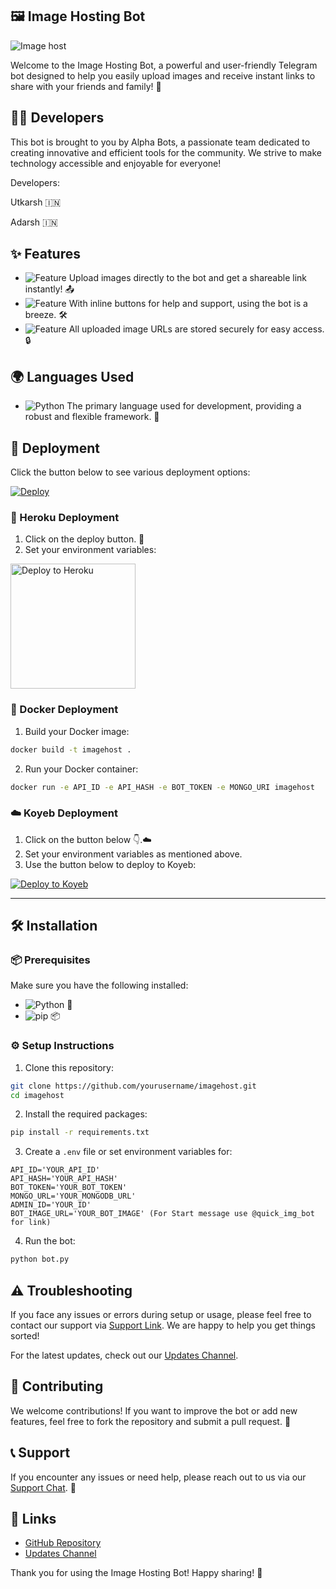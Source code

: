 ## 🖼️ Image Hosting Bot

![Image host](https://envs.sh/pqu.jpg)

Welcome to the Image Hosting Bot, a powerful and user-friendly Telegram bot designed to help you easily upload images and receive instant links to share with your friends and family! 🚀

## 👨‍💻 Developers

This bot is brought to you by Alpha Bots, a passionate team dedicated to creating innovative and efficient tools for the community. We strive to make technology accessible and enjoyable for everyone!

Developers:

Utkarsh 🇮🇳

Adarsh 🇮🇳

## ✨ Features

- ![Feature](https://img.shields.io/badge/Feature-Seamless%20Image%20Uploads-brightgreen) Upload images directly to the bot and get a shareable link instantly! 📤
- ![Feature](https://img.shields.io/badge/Feature-User%20Friendly%20Interface-blue) With inline buttons for help and support, using the bot is a breeze. 🛠️
- ![Feature](https://img.shields.io/badge/Feature-MongoDB%20Integration-yellow) All uploaded image URLs are stored securely for easy access. 🔒

## 🌍 Languages Used

- ![Python](https://img.shields.io/badge/Language-Python-blue) The primary language used for development, providing a robust and flexible framework. 🐍

## 🚀 Deployment

Click the button below to see various deployment options:

[![Deploy](https://img.shields.io/badge/Deploy-Now%21-brightgreen)]()

### 🌈 Heroku Deployment

1. Click on the deploy button. 🌟
2. Set your environment variables:

<a href="https://heroku.com/deploy?template=https://github.com/utkarshdubey2008/imagehost">
    <img src="https://www.herokucdn.com/deploy/button.svg" alt="Deploy to Heroku" style="width: 200px; height: auto;">
</a>

### 🐳 Docker Deployment

1. Build your Docker image:

```bash
docker build -t imagehost .
```

2. Run your Docker container:

```bash
docker run -e API_ID -e API_HASH -e BOT_TOKEN -e MONGO_URI imagehost
```

### ☁️ Koyeb Deployment

1. Click on the button below 👇.☁️
2. Set your environment variables as mentioned above.
3. Use the button below to deploy to Koyeb:

[![Deploy to Koyeb](https://www.koyeb.com/static/images/deploy/button.svg)](https://app.koyeb.com/deploy?name=imagehost&type=git&repository=THEALPHABOTZ%2Fimagehost&branch=main&builder=buildpack&env%5[...)

---

## 🛠️ Installation

### 📦 Prerequisites

Make sure you have the following installed:

- ![Python](https://img.shields.io/badge/Python-3.9%20or%20later-blue) 🐍
- ![pip](https://img.shields.io/badge/pip-Python%20package%20installer-blue) 📦

### ⚙️ Setup Instructions

1. Clone this repository:

```bash
git clone https://github.com/yourusername/imagehost.git
cd imagehost
```

2. Install the required packages:

```bash
pip install -r requirements.txt
```

3. Create a `.env` file or set environment variables for:

```plaintext
API_ID='YOUR_API_ID'
API_HASH='YOUR_API_HASH'
BOT_TOKEN='YOUR_BOT_TOKEN'
MONGO_URL='YOUR_MONGODB_URL'
ADMIN_ID='YOUR_ID'
BOT_IMAGE_URL='YOUR_BOT_IMAGE' (For Start message use @quick_img_bot for link)
```

4. Run the bot:

```bash
python bot.py
```

## ⚠️ Troubleshooting

If you face any issues or errors during setup or usage, please feel free to contact our support via [Support Link](https://t.me/alphabotzchat). We are happy to help you get things sorted!

For the latest updates, check out our [Updates Channel](https://t.me/Thealphabotz).

## 🤝 Contributing

We welcome contributions! If you want to improve the bot or add new features, feel free to fork the repository and submit a pull request. 🙌

## 📞 Support

If you encounter any issues or need help, please reach out to us via our [Support Chat](https://t.me/alphabotzchat). 💬

## 🔗 Links

- [GitHub Repository](https://github.com/utkarshdubey2008/imagehost)
- [Updates Channel](https://t.me/Thealphabotz)

Thank you for using the Image Hosting Bot! Happy sharing! 🎉
